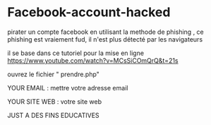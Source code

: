 # Facebook-account-hacked

pirater un compte facebook en utilisant la methode de phishing , ce phishing est vraiement fud, il n'est plus détecté par les navigateurs 

il se base dans ce tutoriel pour la mise en ligne https://www.youtube.com/watch?v=MCsSiCOmQrQ&t=21s

ouvrez le fichier " prendre.php"

YOUR EMAIL :  mettre votre adresse email

YOUR SITE WEB : votre site web


JUST A DES FINS EDUCATIVES


